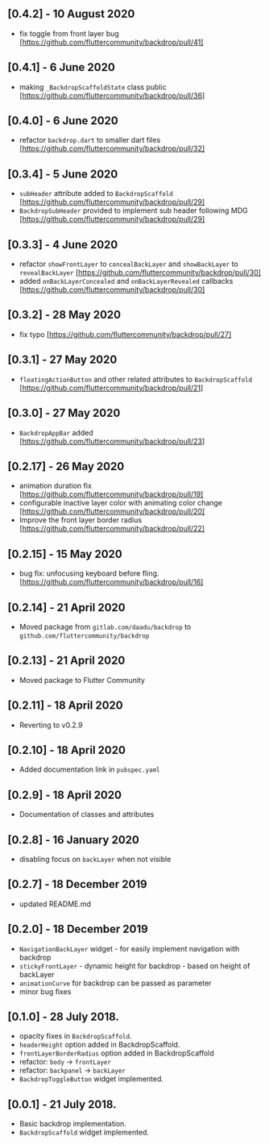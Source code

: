 ## [0.4.2] - 10 August 2020

* fix toggle from front layer bug [https://github.com/fluttercommunity/backdrop/pull/41]

## [0.4.1] - 6 June 2020

* making `_BackdropScaffoldState` class public [https://github.com/fluttercommunity/backdrop/pull/36] 

## [0.4.0] - 6 June 2020

* refactor `backdrop.dart` to smaller dart files [https://github.com/fluttercommunity/backdrop/pull/32]

## [0.3.4] - 5 June 2020

* `subHeader` attribute added to `BackdropScaffold` [https://github.com/fluttercommunity/backdrop/pull/29]
* `BackdropSubHeader` provided to implement sub header following MDG [https://github.com/fluttercommunity/backdrop/pull/29]

## [0.3.3] - 4 June 2020

* refactor `showFrontLayer` to `concealBackLayer` and `showBackLayer` to `revealBackLayer` [https://github.com/fluttercommunity/backdrop/pull/30]
* added `onBackLayerConcealed` and `onBackLayerRevealed` callbacks [https://github.com/fluttercommunity/backdrop/pull/30]
 
## [0.3.2] - 28 May 2020

* fix typo [https://github.com/fluttercommunity/backdrop/pull/27]

## [0.3.1] - 27 May 2020

* `floatingActionButton` and other related attributes to `BackdropScaffold` [https://github.com/fluttercommunity/backdrop/pull/21]

## [0.3.0] - 27 May 2020

* `BackdropAppBar` added [https://github.com/fluttercommunity/backdrop/pull/23]

## [0.2.17] - 26 May 2020

* animation duration fix [https://github.com/fluttercommunity/backdrop/pull/19]
* configurable inactive layer color with animating color change [https://github.com/fluttercommunity/backdrop/pull/20]
* Improve the front layer border radius [https://github.com/fluttercommunity/backdrop/pull/22]

## [0.2.15] - 15 May 2020

* bug fix: unfocusing keyboard before fling. [https://github.com/fluttercommunity/backdrop/pull/16]
 
## [0.2.14] - 21 April 2020

* Moved package from `gitlab.com/daadu/backdrop` to `github.com/fluttercommunity/backdrop`

## [0.2.13] - 21 April 2020

* Moved package to Flutter Community

## [0.2.11] - 18 April 2020

* Reverting to v0.2.9

## [0.2.10] - 18 April 2020

* Added documentation link in `pubspec.yaml`

## [0.2.9] - 18 April 2020

* Documentation of classes and attributes

## [0.2.8] - 16 January 2020

* disabling focus on `backLayer` when not visible

## [0.2.7] - 18 December 2019

* updated README.md

## [0.2.0] - 18 December 2019

* `NavigationBackLayer` widget - for easily implement navigation with backdrop
* `stickyFrontLayer` - dynamic height for backdrop - based on height of backLayer
* `animationCurve` for backdrop can be passed as parameter
* minor bug fixes

## [0.1.0] - 28 July 2018.

* opacity fixes in `BackdropScaffold`.
* `headerHeight` option added in BackdropScaffold.
* `frontLayerBorderRadius` option added in BackdropScaffold
* refactor: `body` -> `frontLayer`
* refactor: `backpanel` -> `backLayer`
* `BackdropToggleButton` widget implemented.

## [0.0.1] - 21 July 2018.

* Basic backdrop implementation.
* `BackdropScaffold` widget implemented.
